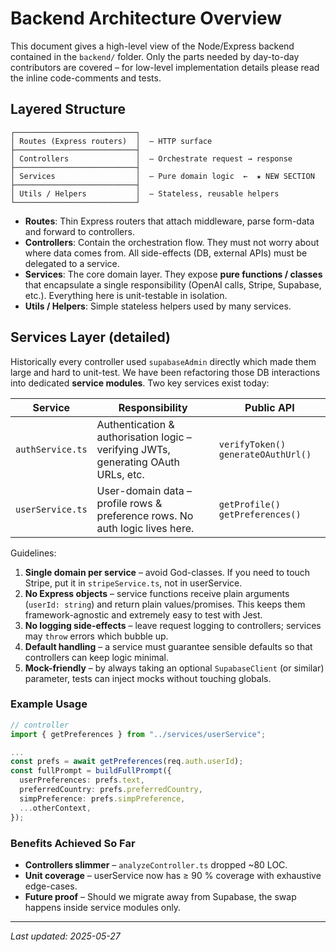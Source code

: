 # Backend Architecture Overview

This document gives a high-level view of the Node/Express backend contained in the `backend/` folder. Only the parts needed by day-to-day contributors are covered – for low-level implementation details please read the inline code-comments and tests.

## Layered Structure

```
┌───────────────────────────┐
│ Routes (Express routers)  │  – HTTP surface
├───────────────────────────┤
│ Controllers               │  – Orchestrate request → response
├───────────────────────────┤
│ Services                  │  – Pure domain logic  ←  ★ NEW SECTION
├───────────────────────────┤
│ Utils / Helpers           │  – Stateless, reusable helpers
└───────────────────────────┘
```

- **Routes**: Thin Express routers that attach middleware, parse form-data and forward to controllers.
- **Controllers**: Contain the orchestration flow. They must not worry about where data comes from. All side-effects (DB, external APIs) must be delegated to a service.
- **Services**: The core domain layer. They expose **pure functions / classes** that encapsulate a single responsibility (OpenAI calls, Stripe, Supabase, etc.). Everything here is unit-testable in isolation.
- **Utils / Helpers**: Simple stateless helpers used by many services.

## Services Layer (detailed)

Historically every controller used `supabaseAdmin` directly which made them large and hard to unit-test. We have been refactoring those DB interactions into dedicated **service modules**. Two key services exist today:

| Service          | Responsibility                                                                     | Public API                           |
| ---------------- | ---------------------------------------------------------------------------------- | ------------------------------------ |
| `authService.ts` | Authentication & authorisation logic – verifying JWTs, generating OAuth URLs, etc. | `verifyToken()` `generateOAuthUrl()` |
| `userService.ts` | User-domain data – profile rows & preference rows. No auth logic lives here.       | `getProfile()` `getPreferences()`    |

Guidelines:

1. **Single domain per service** – avoid God-classes. If you need to touch Stripe, put it in `stripeService.ts`, not in userService.
2. **No Express objects** – service functions receive plain arguments (`userId: string`) and return plain values/promises. This keeps them framework-agnostic and extremely easy to test with Jest.
3. **No logging side-effects** – leave request logging to controllers; services may `throw` errors which bubble up.
4. **Default handling** – a service must guarantee sensible defaults so that controllers can keep logic minimal.
5. **Mock-friendly** – by always taking an optional `SupabaseClient` (or similar) parameter, tests can inject mocks without touching globals.

### Example Usage

```ts
// controller
import { getPreferences } from "../services/userService";

...
const prefs = await getPreferences(req.auth.userId);
const fullPrompt = buildFullPrompt({
  userPreferences: prefs.text,
  preferredCountry: prefs.preferredCountry,
  simpPreference: prefs.simpPreference,
  ...otherContext,
});
```

### Benefits Achieved So Far

- **Controllers slimmer** – `analyzeController.ts` dropped ~80 LOC.
- **Unit coverage** – userService now has ≥ 90 % coverage with exhaustive edge-cases.
- **Future proof** – Should we migrate away from Supabase, the swap happens inside service modules only.

---

_Last updated: 2025-05-27_
